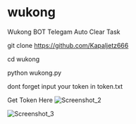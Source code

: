 # wukong
Wukong BOT Telegam Auto Clear Task

git clone https://github.com/Kapaljetz666


cd wukong



python wukong.py 

dont forget input your token in token.txt

Get Token Here ![Screenshot_2](https://github.com/user-attachments/assets/71e5004b-e2b6-4b01-bfb1-f06f9a9be6ed)


![Screenshot_3](https://github.com/user-attachments/assets/6675f9f5-c6a5-4486-8917-617bbbfb484b)
